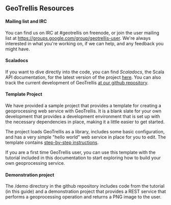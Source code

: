 GeoTrellis Resources
--------------------

#### Mailing list and IRC
You can find us on IRC at #geotrellis on freenode, or join the user mailing list at https://groups.google.com/group/geotrellis-user.  We're always interested in what you're working on, if we can help, and any feedback you might have.

#### Scaladocs

If you want to dive directly into the code, you can find *Scaladocs*, the Scala API documentation, for the latest version of the project [here]($siteBaseUrl$/latest/api/index.html#geotrellis.package).  You can also track the current development of GeoTrellis [at our github repository](http://github.com/azavea/geotrellis).

#### Template Project

We have provided a sample project that provides a template for creating a 
geoprocessing web service with GeoTrellis. It is a blank slate for your own
development that provides a development environment that is set up with the
necessary dependencies in place, making it a little easier to get started.

The project loads GeoTrellis as a library, includes some basic configuration,
and has a very simple "hello world" web service in place for you to edit.
The template contains [step-by-step instructions](https://github.com/azavea/geotrellis.g8).

If you are a first time GeoTrellis user, you can use this template with the
tutorial included in this documentation to start exploring how to build your
own geoprocessing service.

#### Demonstration project

The /demo directory in the github repository includes code from the tutorial (in this guide) and a
demonstration project that provides a REST service that performs a geoprocessing operation and returns a
PNG image to the user.
